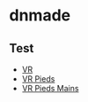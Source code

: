 # dnmade

## Test

* [VR](./VR_1.html)
* [VR Pieds](./test.html)
* [VR Pieds Mains](./pieds-mains.html)
